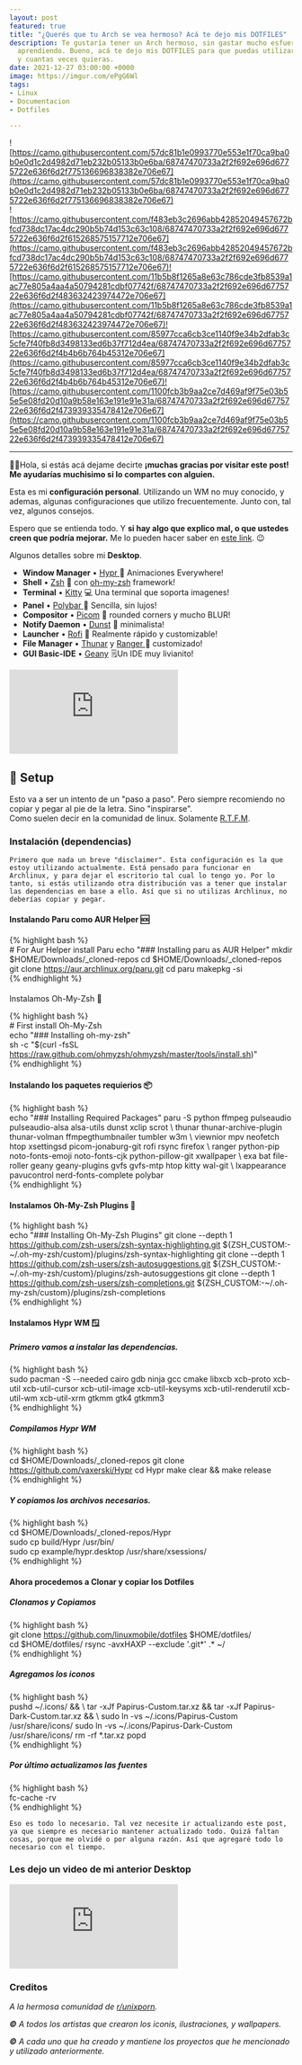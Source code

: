 ```yaml
---
layout: post
featured: true
title: "¿Querés que tu Arch se vea hermoso? Acá te dejo mis DOTFILES"
description: Te gustaría tener un Arch hermoso, sin gastar mucho esfuerzo y tiempo
  aprendiendo. Bueno, acá te dejo mis DOTFILES para que puedas utilizarlo cuando quieras,
  y cuantas veces quieras.
date: 2021-12-27 03:00:00 +0000
image: https://imgur.com/ePgG6Wl
tags:
- Linux
- Documentacion
- Dotfiles

---
```

![https://camo.githubusercontent.com/57dc81b1e0993770e553e1f70ca9ba0b0e0d1c2d4982d71eb232b05133b0e6ba/68747470733a2f2f692e696d6775722e636f6d2f775136696838382e706e67](https://camo.githubusercontent.com/57dc81b1e0993770e553e1f70ca9ba0b0e0d1c2d4982d71eb232b05133b0e6ba/68747470733a2f2f692e696d6775722e636f6d2f775136696838382e706e67)  
![https://camo.githubusercontent.com/f483eb3c2696abb42852049457672bfcd738dc17ac4dc290b5b74d153c63c108/68747470733a2f2f692e696d6775722e636f6d2f615268575157712e706e67](https://camo.githubusercontent.com/f483eb3c2696abb42852049457672bfcd738dc17ac4dc290b5b74d153c63c108/68747470733a2f2f692e696d6775722e636f6d2f615268575157712e706e67)![https://camo.githubusercontent.com/11b5b8f1265a8e63c786cde3fb8539a1ac77e805a4aa4a50794281cdbf07742f/68747470733a2f2f692e696d6775722e636f6d2f483632423974472e706e67](https://camo.githubusercontent.com/11b5b8f1265a8e63c786cde3fb8539a1ac77e805a4aa4a50794281cdbf07742f/68747470733a2f2f692e696d6775722e636f6d2f483632423974472e706e67)![https://camo.githubusercontent.com/85977cca6cb3ce1140f9e34b2dfab3c5cfe7f40fb8d3498133ed6b37f712d4ea/68747470733a2f2f692e696d6775722e636f6d2f4b4b6b764b45312e706e67](https://camo.githubusercontent.com/85977cca6cb3ce1140f9e34b2dfab3c5cfe7f40fb8d3498133ed6b37f712d4ea/68747470733a2f2f692e696d6775722e636f6d2f4b4b6b764b45312e706e67)![https://camo.githubusercontent.com/1100fcb3b9aa2ce7d469af9f75e03b55e5e08fd20d10a9b58e163e191e91e31a/68747470733a2f2f692e696d6775722e636f6d2f473939335478412e706e67](https://camo.githubusercontent.com/1100fcb3b9aa2ce7d469af9f75e03b55e5e08fd20d10a9b58e163e191e91e31a/68747470733a2f2f692e696d6775722e636f6d2f473939335478412e706e67)

***

🙋‍♂️Hola, si estás acá dejame decirte **¡muchas gracias por visitar este post! Me ayudarías muchisimo si lo compartes con alguien.**

Esta es mi **configuración personal**. Utilizando un WM no muy conocido, y ademas, algunas configuraciones que utilizo frecuentemente. Junto con, tal vez, algunos consejos.

Espero que se entienda todo. Y **si hay algo que explico mal, o que ustedes creen que podría mejorar.** Me lo pueden hacer saber en [este link](https://github.com/linuxmobile/linuxmobile.github.io/issues). 😉

Algunos detalles sobre mi **Desktop**.

* **Window Manager** • [Hypr ](https://github.com/vaxerski/Hypr)🎨 Animaciones Everywhere!
* **Shell** • [Zsh](https://www.zsh.org) 🐚 con [oh-my-zsh](https://github.com/ohmyzsh/ohmyzsh) framework!
* **Terminal** • [Kitty](https://github.com/kovidgoyal/kitty) 💻 Una terminal que soporta imagenes!
* **Panel** • [Polybar ](https://github.com/polybar/polybar)🍧 Sencilla, sin lujos!
* **Compositor** • [Picom](https://github.com/yshui/picom) 🍩 rounded corners y mucho BLUR!
* **Notify Daemon** • [Dunst](https://github.com/dunst-project/dunst) 🍃 minimalista!
* **Launcher** • [Rofi](https://github.com/davatorium/rofi) 🚀 Realmente rápido y customizable!
* **File Manager** • [Thunar](https://github.com/xfce-mirror/thunar) y [Ranger ](https://github.com/ranger/ranger)🔖 customizado!
* **GUI Basic-IDE** • [Geany](https://www.geany.org) 🗒️Un IDE muy livianito!

<div class="video">
<iframe src="https://www.youtube.com/embed/8RDsBZiNLTA" frameborder="0" allowfullscreen></iframe>
</div>

## 🌸 Setup

Esto va a ser un intento de un "paso a paso". Pero siempre recomiendo no copiar y pegar al pie de la letra. Sino "inspirarse".  
Como suelen decir en la comunidad de linux. Solamente [R.T.F.M](https://en.wikipedia.org/wiki/RTFM).

### Instalación (dependencias)

    Primero que nada un breve "disclaimer". Esta configuración es la que estoy utilizando actualmente. Está pensado para funcionar en Archlinux, y para dejar el escritorio tal cual lo tengo yo. Por lo tanto, si estás utilizando otra distribución vas a tener que instalar las dependencias en base a ello. Así que si no utilizas Archlinux, no deberías copiar y pegar.

#### Instalando Paru como AUR Helper 🆘

{% highlight bash %}  
\# For Aur Helper install Paru
echo "### Installing paru as AUR Helper"
mkdir $HOME/Downloads/_cloned-repos
cd $HOME/Downloads/_cloned-repos
git clone https://aur.archlinux.org/paru.git
cd paru
makepkg -si  
{% endhighlight %}

####   
Instalamos Oh-My-Zsh 🐚

{% highlight bash %}  
\# First install Oh-My-Zsh   
echo "### Installing oh-my-zsh"   
sh -c "$(curl -fsSL https://raw.github.com/ohmyzsh/ohmyzsh/master/tools/install.sh)"  
{% endhighlight %}

#### Instalando los paquetes requierios 📦

{% highlight bash %}  
echo "### Installing Required Packages"
paru -S python ffmpeg pulseaudio pulseaudio-alsa alsa-utils dunst xclip scrot  \\
thunar thunar-archive-plugin thunar-volman ffmpegthumbnailer tumbler w3m       \\
viewnior mpv neofetch htop xsettingsd picom-jonaburg-git rofi rsync firefox    \\
ranger python-pip noto-fonts-emoji noto-fonts-cjk python-pillow-git xwallpaper \\
exa bat file-roller geany geany-plugins gvfs gvfs-mtp htop kitty wal-git       \\
lxappearance pavucontrol nerd-fonts-complete polybar  
{% endhighlight %}

#### Instalamos Oh-My-Zsh Plugins 🔌

{% highlight bash %}  
echo "### Installing Oh-My-Zsh Plugins"
git clone --depth 1 https://github.com/zsh-users/zsh-syntax-highlighting.git ${ZSH_CUSTOM:-\~/.oh-my-zsh/custom}/plugins/zsh-syntax-highlighting
git clone --depth 1 https://github.com/zsh-users/zsh-autosuggestions.git ${ZSH_CUSTOM:-\~/.oh-my-zsh/custom}/plugins/zsh-autosuggestions
git clone --depth 1 https://github.com/zsh-users/zsh-completions.git ${ZSH_CUSTOM:-\~/.oh-my-zsh/custom}/plugins/zsh-completions  
{% endhighlight %}

#### Instalamos Hypr WM 🪟

##### Primero vamos a instalar las dependencias.

{% highlight bash %}  
sudo pacman -S --needed cairo gdb ninja gcc cmake libxcb xcb-proto xcb-util xcb-util-cursor xcb-util-image xcb-util-keysyms xcb-util-renderutil xcb-util-wm xcb-util-xrm gtkmm gtk4 gtkmm3   
{% endhighlight %}

##### Compilamos Hypr WM

{% highlight bash %}  
cd $HOME/Downloads/_cloned-repos
git clone https://github.com/vaxerski/Hypr
cd Hypr
make clear && make release  
{% endhighlight %}

##### Y copiamos los archivos necesarios.

{% highlight bash %}  
cd $HOME/Downloads/_cloned-repos/Hypr  
sudo cp build/Hypr /usr/bin/  
sudo cp example/hypr.desktop /usr/share/xsessions/  
{% endhighlight %}

#### Ahora procedemos a Clonar y copiar los Dotfiles

##### Clonamos y Copiamos

{% highlight bash %}  
git clone https://github.com/linuxmobile/dotfiles $HOME/dotfiles/  
cd $HOME/dotfiles/
rsync -avxHAXP --exclude '.git*' .* \~/  
{% endhighlight %}

##### Agregamos los iconos

{% highlight bash %}  
pushd \~/.icons/ && \\
    tar -xJf Papirus-Custom.tar.xz && tar -xJf Papirus-Dark-Custom.tar.xz && \\
    sudo ln -vs \~/.icons/Papirus-Custom /usr/share/icons/
    sudo ln -vs \~/.icons/Papirus-Dark-Custom /usr/share/icons/
    rm -rf *.tar.xz
popd  
{% endhighlight %}

##### Por último actualizamos las fuentes

{% highlight bash %}  
fc-cache -rv  
{% endhighlight %}

    Eso es todo lo necesario. Tal vez necesite ir actualizando este post, ya que siempre es necesario mantener actualizado todo. Quizá faltan cosas, porque me olvidé o por alguna razón. Así que agregaré todo lo necesario con el tiempo.

### Les dejo un video de mi anterior Desktop

<div class="video"> <iframe src="https://www.youtube.com/embed/tiGCbY3EXks" frameborder="0" allowfullscreen></iframe> </div>

### Creditos

_A la hermosa comunidad de_ [_r/unixporn_](https://www.reddit.com/r/unixporn)_._

**_©_** _A todos los artistas que crearon los iconis, ilustraciones, y wallpapers._

**_©_** _A cada uno que ha creado y mantiene los proyectos que he mencionado y utilizado anteriormente._